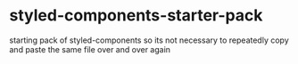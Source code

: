 # styled-components-starter-pack
starting pack of styled-components so its not necessary to repeatedly copy and paste the same file over and over again

